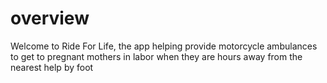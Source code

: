 # overview
Welcome to Ride For Life, the app helping provide motorcycle ambulances to get to pregnant mothers in labor when they are hours away from the nearest help by foot

